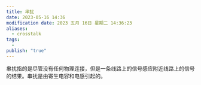 ```yaml
---
title: 串扰
date: 2023-05-16 14:36
modification date: 2023 五月 16日 星期二 14:36:23
aliases:
  - crosstalk
tags:
  - 
publish: "true"
---
```


串扰指的是尽管没有任何物理连接，但是一条线路上的信号感应附近线路上的信号的结果。串扰是由寄生电容和电感引起的。
